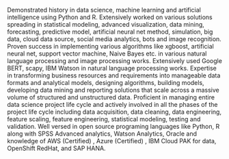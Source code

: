Demonstrated history in data science, machine learning and artificial intelligence using Python and R. Extensively worked on various solutions spreading in statistical modeling, advanced visualization, data mining, forecasting, predictive model, artificial neural net method, simulation, big data, cloud data source, social media analytics, bots and image recognition. Proven success in implementing various algorithms like xgboost, artificial neural net, support vector machine,  Naive Bayes etc. in various natural language processing and image processing works. Extensively used Google BERT, scapy, IBM Watson in natural language processing works. Expertise in transforming business resources and requirements into manageable data formats and analytical models, designing algorithms, building models, developing data mining and reporting solutions that scale across a massive volume of structured and unstructured data. Proficient in managing entire data science project life cycle and actively involved in all the phases of the project life cycle including data acquisition, data cleaning, data engineering, feature scaling, feature engineering, statistical modeling, testing and validation. Well versed in open source programing languages like Python, R along with SPSS Advanced analytics, Watson Analytics, Oracle and knowledge of AWS (Certified) , Azure (Certified) , IBM Cloud PAK for data, OpenShift RedHat, and SAP HANA. 
